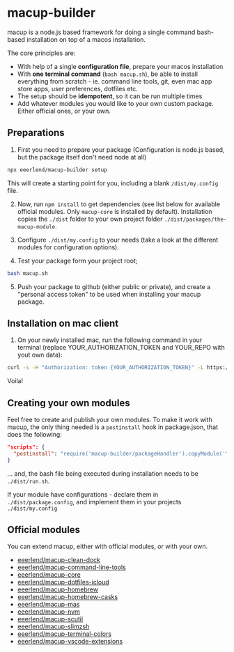 # macup-builder

macup is a node.js based framework for doing a single command bash-based installation on top of a macos installation.

The core principles are:

- With help of a single **configuration file**, prepare your macos installation
- With **one terminal command** (`bash macup.sh`), be able to install everything from scratch - ie. command line tools, git, even mac app store apps, user preferences, dotfiles etc.
- The setup should be **idempotent**, so it can be run multiple times
- Add whatever modules you would like to your own custom package. Either official ones, or your own.

## Preparations
1. First you need to prepare your package (Configuration is node.js based, but the package itself don't need node at all)

```bash
npx eeerlend/macup-builder setup
```

This will create a starting point for you, including a blank `/dist/my.config` file.

2. Now, run `npm install` to get dependencies (see list below for available official modules. Only `macup-core` is installed by default). Installation copies the `./dist` folder to your own project folder `./dist/packages/the-macup-module`.

3. Configure `./dist/my.config` to your needs (take a look at the different modules for configuration options).

4. Test your package form your project root;

```bash
bash macup.sh
```

5. Push your package to github (either public or private), and create a "personal access token" to be used when installing your macup package.

## Installation on mac client

1. On your newly installed mac, run the following command in your terminal (replace YOUR_AUTHORIZATION_TOKEN and YOUR_REPO with yout own data):

```bash
curl -s -H "Authorization: token {YOUR_AUTHORIZATION_TOKEN}" -L https://api.github.com/repos/{YOUR_REPO}/tarball > macup-master.tar && ([ ! -d macup-master ] && mkdir macup-master); tar xfz macup-master.tar -C ./macup-master --strip-components=1 && rm macup-master.tar && cd macup-master && bash macup.sh
```

Voila!

## Creating your own modules
Feel free to create and publish your own modules. To make it work with macup, the only thing needed is a `postinstall` hook in package.json, that does the following:

```json
"scripts": {
  "postinstall": "require('macup-builder/packageHandler').copyModule('YOUR_MODULE_NAME')"
}
```

... and, the bash file being executed during installation needs to be `./dist/run.sh`. 

If your module have configurations - declare them in `./dist/package.config`, and implement them in your projects `./dist/my.config`

## Official modules
You can extend macup, either with official modules, or with your own.

- [eeerlend/macup-clean-dock](https://github.com/eeerlend/macup-clean-dock)
- [eeerlend/macup-command-line-tools](https://github.com/eeerlend/macup-command-line-tools)
- [eeerlend/macup-core](https://github.com/eeerlend/macup-core)
- [eeerlend/macup-dotfiles-icloud](https://github.com/eeerlend/macup-dotfiles-icloud)
- [eeerlend/macup-homebrew](https://github.com/eeerlend/macup-homebrew)
- [eeerlend/macup-homebrew-casks](https://github.com/eeerlend/macup-homebrew-casks)
- [eeerlend/macup-mas](https://github.com/eeerlend/macup-mas)
- [eeerlend/macup-nvm](https://github.com/eeerlend/macup-nvm)
- [eeerlend/macup-scutil](https://github.com/eeerlend/macup-scutil)
- [eeerlend/macup-slimzsh](https://github.com/eeerlend/macup-slimzsh)
- [eeerlend/macup-terminal-colors](https://github.com/eeerlend/macup-terminal-colors)
- [eeerlend/macup-vscode-extensions](https://github.com/eeerlend/macup-vscode-extensions)
